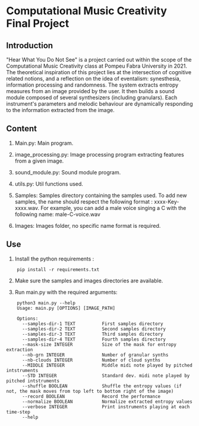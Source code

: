 # Computational Music Creativity Final Project 

## Introduction
"Hear What You Do Not See" is a project carried out within the scope of the Computational Music Creativity class at Pompeu Fabra University in 2021. The theoretical inspiration of this project lies at the intersection of cognitive related notions, and a reflection on the idea of eventalism: synesthesia, information processing and randomness. The system extracts entropy measures from an image provided by the user. It then builds a sound module composed of several synthesizers (including granulars). Each instrument's parameters and melodic behaviour are dynamically responding to the information extracted from the image.


## Content

1. Main.py: Main program. 

2. image_processing.py: Image processing program extracting features from a given image. 

3. sound_module.py: Sound module program. 

4. utils.py: Util functions used. 

5. Samples: Samples directory containing the samples used. To add new samples, the name should respect the following format : xxxx-Key-xxxx.wav. For example, you can add a male voice singing a C with the following name: male-C-voice.wav

6. Images: Images folder, no specific name format is required. 


## Use

1. Install the python requirements : 
```ShellSesion
    pip install -r requirements.txt
```

2. Make sure the samples and images directories are available.

3. Run main.py with the required arguments:
```ShellSesion
    python3 main.py --help
    Usage: main.py [OPTIONS] [IMAGE_PATH]

    Options:
      --samples-dir-1 TEXT          First samples directory
      --samples-dir-2 TEXT          Second samples directory
      --samples-dir-3 TEXT          Third samples directory
      --samples-dir-4 TEXT          Fourth samples directory
      --mask-size INTEGER           Size of the mask for entropy extraction
      --nb-grn INTEGER              Number of granular synths
      --nb-clouds INTEGER           Number of cloud synths
      --MIDDLE INTEGER              Middle midi note played by pitched intstruments
      --STD INTEGER                 Standard dev. midi note played by pitched intstruments
      --shuffle BOOLEAN             Shuffle the entropy values (if not, the mask moves from top left to bottom right of the image)
      --record BOOLEAN              Record the performance
      --normalize BOOLEAN           Normalize extracted entropy values
      --verbose INTEGER             Print instruments playing at each time-step
      --help
```
